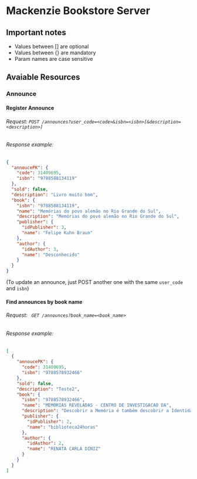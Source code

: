 # Mackenzie Bookstore Server

## Important notes

- Values between [] are optional
- Values between {} are mandatory
- Param names are case sensitive

## Avaiable Resources

### Announce

#### Register Announce
###### Request: ``` POST /announces?user_code=<code>&isbn=<isbn>[&description=<description>] ```

###### Response example: 
```json
{
  "annoucePK": {
    "code": 31409695,
    "isbn": "9788588134119"
  },
  "sold": false,
  "description": "Livro muito bom",
  "book": {
    "isbn": "9788588134119",
    "name": "Memórias do povo alemão no Rio Grande do Sul",
    "description": "Memórias do povo alemão no Rio Grande do Sul",
    "publisher": {
      "idPublisher": 3,
      "name": "Felipe Kuhn Braun"
    },
    "author": {
      "idAuthor": 3,
      "name": "Desconhecido"
    }
  }
} 
```
(To update an announce, just POST another one with the same ```user_code``` and ```isbn```)

#### Find announces by book name

###### Request: ``` GET /announces?book_name=<book_name>```

###### Response example:
```json
[
  {
    "annoucePK": {
      "code": 31409695,
      "isbn": "9788578932466"
    },
    "sold": false,
    "description": "Teste2",
    "book": {
      "isbn": "9788578932466",
      "name": "MEMORIAS REVELADAS - CENTRO DE INVESTIGACAO DA",
      "description": "Descobrir a Memória é também descobrir a Identidade. Refletir sobre a identificaçãoda memória através da Filosofia, Moral,Ética e Educação, assim como dosrelacionamentos, comportamentos e conflitos do cotidiano, no tocante aos víciose virtudes que cerceiam o homem inserido na sociedade, caracteriza esta obra.Aventuras e desventuras do ser humano estão contidas em sermões e ensaios não moralistas, mas coerentes com a artede apreender o imaginário coletivo e representar com sensibilidade a Identidade do homem moderno.Conceitos como conflito, consciência, bem, mal, maternidade, paternidade, razão, moral, ética, motivação,autoestima, humildade e silêncio indagam como a Memória pode construir o intelecto e a moral através da racionalidade",
      "publisher": {
        "idPublisher": 2,
        "name": "biblioteca24horas"
      },
      "author": {
        "idAuthor": 2,
        "name": "RENATA CARLA DINIZ"
      }
    }
  }
]
```
